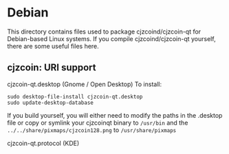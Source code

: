 
Debian
====================
This directory contains files used to package cjzcoind/cjzcoin-qt
for Debian-based Linux systems. If you compile cjzcoind/cjzcoin-qt yourself, there are some useful files here.

## cjzcoin: URI support ##


cjzcoin-qt.desktop  (Gnome / Open Desktop)
To install:

	sudo desktop-file-install cjzcoin-qt.desktop
	sudo update-desktop-database

If you build yourself, you will either need to modify the paths in
the .desktop file or copy or symlink your cjzcoinqt binary to `/usr/bin`
and the `../../share/pixmaps/cjzcoin128.png` to `/usr/share/pixmaps`

cjzcoin-qt.protocol (KDE)

